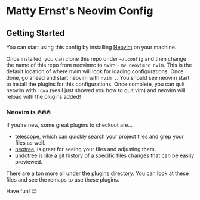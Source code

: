 # Matty Ernst's Neovim Config

## Getting Started

You can start using this config by installing [Neovim](https://neovim.io/) on your machine.

Once installed, you can clone this repo under `~/.config` and then change the name of this repo from neovimrc to nvim - `mv neovimrc nvim`.
This is the default location of where nvim will look for loading configurations. Once done, go ahead and start neovim with `nvim .`. You should
see neovim start to install the plugins for this configurations. Once complete, you can quit neovim with `:qwa` (yes I just showed you how to quit vim) and 
neovim will reload with the plugins added!


### Neovim is 🔥🔥🔥

If you're new, some great plugins to checkout are... 
- [telescope](lua/plugins/telescope.lua), which can quickly search your project files
and grep your files as well. 
- [neotree](lua/plugins/neotree.lua), is great for seeing your files and adjusting them. 
- [undotree](lua/plugins/undotree.lua) is
like a git history of a specific files changes that can be easily previewed.

There are a ton more all under the [plugins](lua/plugins) directory. You can look at these files and see the remaps to use these plugins.

Have fun! 😊

